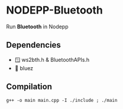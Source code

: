 # NODEPP-Bluetooth
Run **Bluetooth** in Nodepp

## Dependencies
- 🪟 ws2bth.h & BluetoothAPIs.h
- 🐧 bluez

## Compilation
`g++ -o main main.cpp -I ./include ; ./main`
